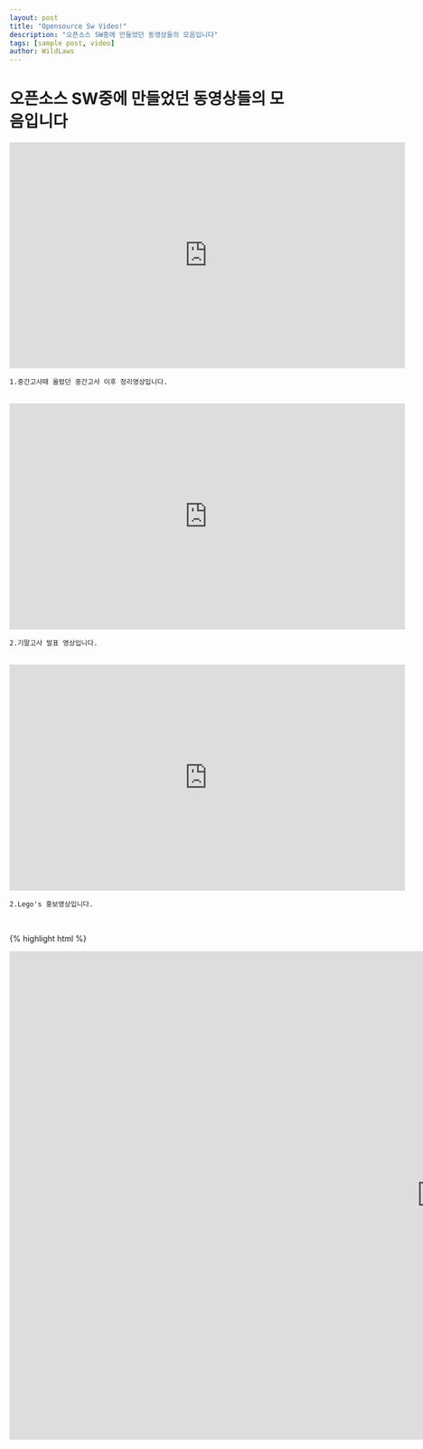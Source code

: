 ```yaml
---
layout: post
title: "Opensource Sw Video!"
description: "오픈소스 SW중에 만들었던 동영상들의 모음입니다"
tags: [sample post, video]
author: WildLaws
---
```



<h1>오픈소스 SW중에 만들었던 동영상들의 모음입니다 


</h1>
<iframe width="700" height="400" src="https://www.youtube.com/embed/IUHzT0eqRAE" frameborder="0" gesture="media" allow="encrypted-media" allowfullscreen></iframe>

	1.중간고사때 올렸던 중간고사 이후 정리영상입니다.
<br>

<iframe width="700" height="400" src="https://www.youtube.com/embed/c_IGs0bamdo" frameborder="0" gesture="media" allow="encrypted-media" allowfullscreen></iframe>

	2.기말고사 발표 영상입니다.

<br>

<iframe width="700" height="400" src="https://www.youtube.com/embed/wihQAUkqTWE" frameborder="0" gesture="media" allow="encrypted-media" allowfullscreen></iframe>
	
	2.Lego's 홍보영상입니다.

<br>

{% highlight html %}
<iframe width="1521" height="864" src="https://www.youtube.com/embed/c_IGs0bamdo" frameborder="0">
{% endhighlight %}


